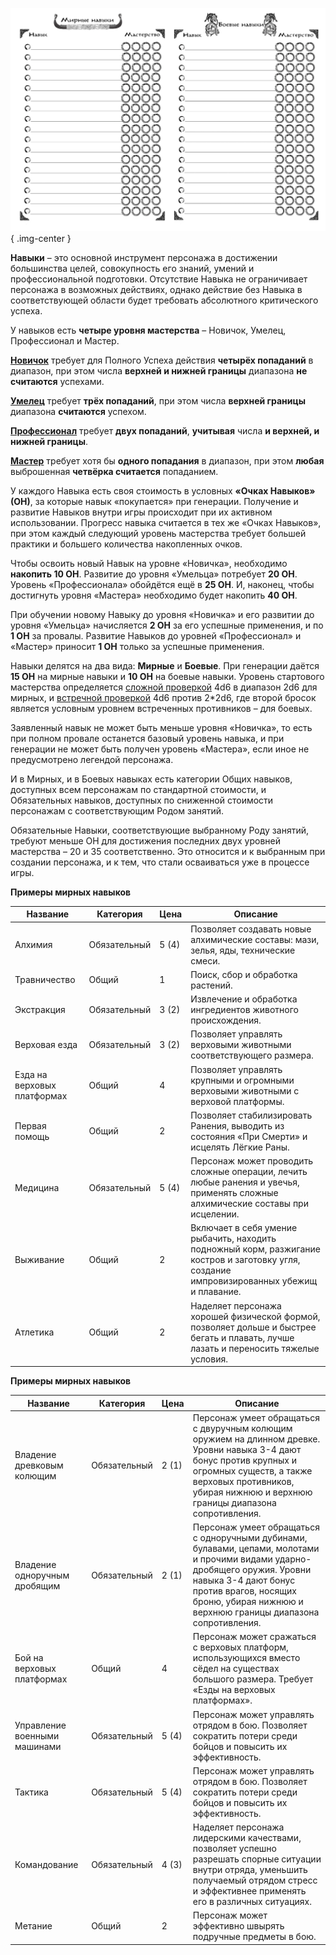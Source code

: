 ![Навыки](images/6skills.png){ .img-center }

**Навыки** – это основной инструмент персонажа в достижении большинства целей, совокупность его знаний, умений и профессиональной подготовки. Отсутствие Навыка не ограничивает персонажа в возможных действиях, однако действие без Навыка в соответствующей области будет требовать абсолютного критического успеха.

У навыков есть **четыре уровня мастерства** – Новичок, Умелец, Профессионал и Мастер. 

**<u>Новичок</u>** требует для Полного Успеха действия **четырёх попаданий** в диапазон, при этом числа **верхней и нижней границы** диапазона **не считаются** успехами.

**<u>Умелец</u>** требует **трёх попаданий**, при этом числа **верхней границы** диапазона **считаются** успехом. 

**<u>Профессионал</u>** требует **двух попаданий**, **учитывая** числа **и верхней, и нижней границы**. 

**<u>Мастер</u>** требует хотя бы **одного попадания** в диапазон, при этом **любая** выброшенная **четвёрка считается** попаданием.

У каждого Навыка есть своя стоимость в условных **«Очках Навыков» (ОН)**, за которые навык «покупается» при генерации. Получение и развитие Навыков внутри игры происходит при их активном использовании. Прогресс навыка считается в тех же «Очках Навыков», при этом каждый следующий уровень мастерства требует большей практики и большего количества накопленных очков.

Чтобы освоить новый Навык на уровне «Новичка», необходимо **накопить 10 ОН**. Развитие до уровня «Умельца» потребует **20 ОН**. Уровень «Профессионала» обойдётся ещё в **25 ОН**. И, наконец, чтобы достигнуть уровня «Мастера» необходимо будет накопить **40 ОН**.

При обучении новому Навыку до уровня «Новичка» и его развитии до уровня «Умельца» начисляется **2 ОН** за его успешные применения, и по **1 ОН** за провалы. Развитие Навыков до уровней «Профессионал» и «Мастер» приносит **1 ОН** только за успешные применения.

Навыки делятся на два вида: **Мирные** и **Боевые**. При генерации даётся **15 ОН** на мирные навыки и **10 ОН** на боевые навыки. Уровень стартового мастерства определяется <u>сложной проверкой</u> 4d6 в диапазон 2d6 для мирных, и <u>встречной проверкой</u> 4d6 против 2*2d6, где второй бросок является условным уровнем встреченных противников – для боевых. 

Заявленный навык не может быть меньше уровня «Новичка», то есть при полном провале останется базовый уровень навыка, и при генерации не может быть получен уровень «Мастера», если иное не предусмотрено легендой персонажа.

И в Мирных, и в Боевых навыках есть категории Общих навыков, доступных всем персонажам по стандартной стоимости, и Обязательных навыков, доступных по сниженной стоимости персонажам с соответствующим Родом занятий.

Обязательные Навыки, соответствующие выбранному Роду занятий, требуют меньше ОН для достижения последних двух уровней мастерства – 20 и 35 соответственно. Это относится и к выбранным при создании персонажа, и к тем, что стали осваиваться уже в процессе игры.

**Примеры мирных навыков**

|**Название**|**Категория**|**Цена**|**Описание**|
|-|--------|---|---|
|Алхимия|Обязательный|5 (4)|Позволяет создавать новые алхимические составы: мази, зелья, яды, технические смеси.|
|Травничество|Общий|1|Поиск, сбор и обработка растений.|
|Экстракция|Обязательный|3 (2)|Извлечение и обработка ингредиентов животного происхождения.|
|Верховая езда |Обязательный|3 (2)|Позволяет управлять верховыми животными соответствующего размера.|
|Езда на верховых платформах|Общий|4|Позволяет управлять крупными и огромными верховыми животными с верховой платформы.|
|Первая помощь|Общий|2|Позволяет стабилизировать Ранения, выводить из состояния «При Смерти» и исцелять Лёгкие Раны.|
|Медицина |Обязательный |5 (4)|Персонаж может проводить сложные операции, лечить любые ранения и увечья, применять сложные алхимические составы при исцелении.|
|Выживание|Общий|2|Включает в себя умение рыбачить, находить подножный корм, разжигание костров и заготовку угля, создание импровизированных убежищ и плавание. |
|Атлетика|Общий|2|Наделяет персонажа хорошей физической формой, позволяет дольше и быстрее бегать и плавать, лучше лазать и переносить тяжелые условия.|

**Примеры мирных навыков**

|**Название**|**Категория**|**Цена**|**Описание**|
|-|--------|---|---|
|Владение древковым колющим|Обязательный|2 (1)|Персонаж умеет обращаться с двуручным колющим оружием на длинном древке. Уровни навыка 3-4 дают бонус против крупных и огромных существ, а также верховых противников, убирая нижнюю и верхнюю границы диапазона сопротивления.|
|Владение одноручным дробящим|Обязательный|2 (1)|Персонаж умеет обращаться с одноручными дубинами, булавами, цепами, молотами и прочими видами ударно-дробящего оружия. Уровни навыка 3-4 дают бонус против врагов, носящих броню, убирая нижнюю и верхнюю границы диапазона сопротивления.|
|Бой на верховых платформах|Общий|4|Персонаж может сражаться с верховых платформ, использующихся вместо сёдел на существах большого размера. Требует «Езды на верховых платформах».|
|Управление военными машинами|Обязательный|5 (4)|Персонаж может управлять отрядом в бою. Позволяет сократить потери среди бойцов и повысить их эффективность.|
|Тактика|Обязательный|5 (4)|Персонаж может управлять отрядом в бою. Позволяет сократить потери среди бойцов и повысить их эффективность.|
|Командование|Обязательный|4 (3)|Наделяет персонажа лидерскими качествами, позволяет успешно разрешать спорные ситуации внутри отряда, уменьшить получаемый отрядом стресс и эффективнее применять его в различных ситуациях.|
|Метание|Общий|2|Персонаж может эффективно швырять подручные предметы в бою.|